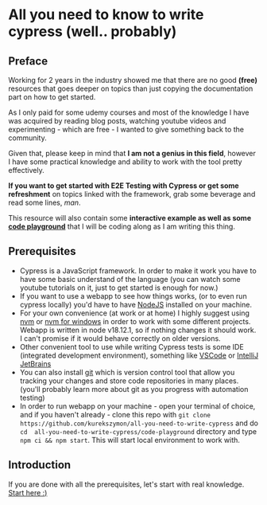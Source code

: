 # All you need to know to write cypress (well.. probably)

## Preface 

Working for 2 years in the industry showed me that there are no good <strong>(free)</strong> resources that goes deeper on topics than just copying the documentation part on how to get started. 

As I only paid for some udemy courses and most of the knowledge I have was acquired by reading blog posts, watching youtube videos and experimenting - which are free - I wanted to give something back to the community.

Given that, please keep in mind that <strong>I am not a genius in this field</strong>, however I have some practical knowledge and ability to work with the tool pretty effectively. 

<strong>If you want to get started with E2E Testing with Cypress or get some refreshment</strong> on topics linked with the framework, grab some beverage and read some lines, <em>man</em>.

This resource will also contain some <strong>interactive example as well as some [code playground](./code-playground/package.json)</strong> that I will be coding along as I am writing this thing.

## Prerequisites 

- Cypress is a JavaScript framework. In order to make it work you have to have some basic understand of the language (you can watch some youtube tutorials on it, just to get started is enough for now.)
- If you want to use a webapp to see how things works, (or to even run cypress locally) you'd have to have [NodeJS](https://nodejs.org/en/) installed on your machine.
- For your own convenience (at work or at home) I highly suggest using [nvm](https://github.com/nvm-sh/nvm) or [nvm for windows](https://github.com/coreybutler/nvm-windows) in order to work with some different projects. Webapp is written in node v18.12.1, so if nothing changes it should work. I can't promise if it would behave correctly on older versions.
- Other convenient tool to use while writing Cypress tests is some IDE (integrated development environment), something like [VSCode](https://code.visualstudio.com/) or [IntelliJ JetBrains](https://www.jetbrains.com/help/idea/javascript-specific-guidelines.html)
- You can also install [git](https://git-scm.com/downloads) which is version control tool that allow you tracking your changes and store code repositories in many places. (you'll probably learn more about git as you progress with automation testing)
- In order to run webapp on your machine - open your terminal of choice, and if you haven't already - clone this repo with `git clone https://github.com/kurekszymon/all-you-need-to-write-cypress` and do `cd  all-you-need-to-write-cypress/code-playground` directory and type `npm ci && npm start`. This will start local environment to work with.

## Introduction

If you are done with all the prerequisites, let's start with real knowledge. 
[Start here :)](./1-Introduction/README.md)
